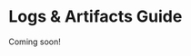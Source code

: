 <!--
{
  "name": "Logs & Artifacts Guide",
  "category": "5f18d20522eec65d44a3c1cd",
  "priority": 900
}
-->
# Logs & Artifacts Guide

Coming soon!